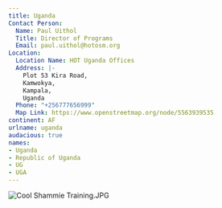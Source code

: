 ```yaml
---
title: Uganda
Contact Person:
  Name: Paul Uithol
  Title: Director of Programs
  Email: paul.uithol@hotosm.org
Location:
  Location Name: HOT Uganda Offices
  Address: |-
    Plot 53 Kira Road,
    Kamwokya,
    Kampala,
    Uganda
  Phone: "+256777656999"
  Map Link: https://www.openstreetmap.org/node/5563939535
continent: AF
urlname: uganda
audacious: true
names:
- Uganda
- Republic of Uganda
- UG
- UGA
---
```


![Cool Shammie Training.JPG](https://cdn.hotosm.org/website/Cool+Shammie+Training.JPG)
